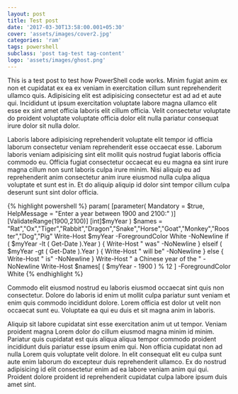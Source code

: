 ```yaml
---
layout: post
title: Test post
date: '2017-03-30T13:58:00.001+05:30'
cover: 'assets/images/cover2.jpg'
categories: 'ram'
tags: powershell
subclass: 'post tag-test tag-content'
logo: 'assets/images/ghost.png'
---
```


This is a test post to test how PowerShell code works. Minim fugiat anim ex non et cupidatat ex ea ex veniam in exercitation cillum sunt reprehenderit ullamco quis. Adipisicing elit est adipisicing consectetur est ad ad et aute qui. Incididunt ut ipsum exercitation voluptate labore magna ullamco elit esse ex sint amet officia laboris elit cillum officia. Velit consectetur voluptate do proident voluptate voluptate officia dolor elit nulla pariatur consequat irure dolor sit nulla dolor.

Laboris labore adipisicing reprehenderit voluptate elit tempor id officia laborum consectetur veniam reprehenderit esse occaecat esse. Laborum laboris veniam adipisicing sint elit mollit quis nostrud fugiat laboris officia commodo eu. Officia fugiat consectetur occaecat eu eu magna ea sint irure magna cillum non sunt laboris culpa irure minim. Nisi aliquip eu ad reprehenderit anim consectetur anim irure eiusmod nulla culpa aliqua voluptate et sunt est in. Et do aliquip aliquip id dolor sint tempor cillum culpa deserunt sunt sint dolor officia.

{% highlight powershell %}
param(
    [parameter( Mandatory = $true, HelpMessage = "Enter a year between 1900 and 2100:" )]
    [ValidateRange(1900,2100)]
    [int]$myYear
)
$names = "Rat","Ox","Tiger","Rabbit","Dragon","Snake","Horse","Goat","Monkey","Rooster","Dog","Pig"
Write-Host $myYear -ForegroundColor White -NoNewline
if ( $myYear -lt ( Get-Date ).Year ) {
    Write-Host " was" -NoNewline
} elseif ( $myYear -gt ( Get-Date ).Year ) {
    Write-Host " will be" -NoNewline
} else {
    Write-Host " is" -NoNewline
}
Write-Host " a Chinese year of the " -NoNewline
Write-Host $names[ ( $myYear - 1900 ) % 12 ] -ForegroundColor White
{% endhighlight %}

Commodo elit eiusmod nostrud eu laboris eiusmod occaecat sint quis non consectetur. Dolore do laboris id enim ut mollit culpa pariatur sunt veniam et enim quis commodo incididunt dolore. Lorem officia est dolor ut velit non occaecat sunt eu. Voluptate ea qui eu duis et sit magna anim in laboris.

Aliquip sit labore cupidatat sint esse exercitation anim ut ut tempor. Veniam proident magna Lorem dolor do cillum eiusmod magna minim id minim. Pariatur quis cupidatat est quis aliqua aliqua tempor commodo proident incididunt duis pariatur esse ipsum enim qui. Non officia cupidatat non ad nulla Lorem quis voluptate velit dolore. In elit consequat elit eu culpa sunt aute enim laborum do excepteur duis reprehenderit ullamco. Ex do nostrud adipisicing id elit consectetur enim ad ea labore veniam anim qui qui. Proident dolore proident id reprehenderit cupidatat culpa labore ipsum duis amet sint.

